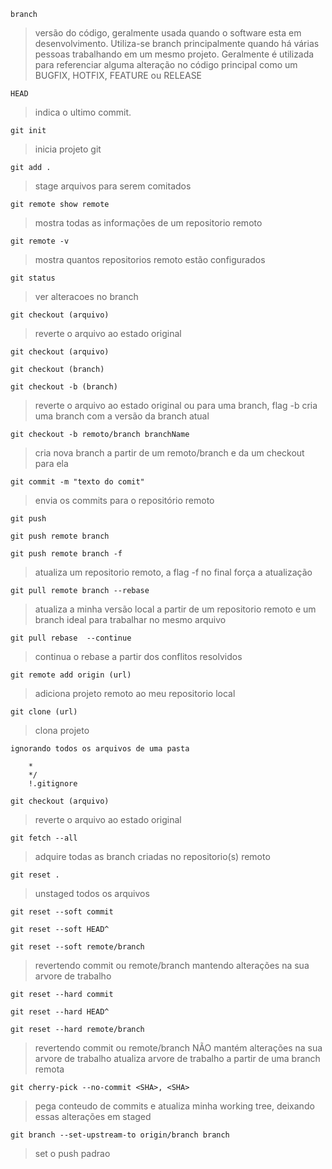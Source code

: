 ```
branch
```

> versão do código, geralmente usada quando o software esta em desenvolvimento. Utiliza-se branch principalmente quando há várias pessoas trabalhando em um mesmo projeto. Geralmente é utilizada para referenciar alguma alteração no código principal como um BUGFIX, HOTFIX, FEATURE ou RELEASE

```
HEAD
```

> indica o ultimo commit.

```
git init
```

> inicia projeto git

```
git add .
```

> stage arquivos para serem comitados

```
git remote show remote
```

> mostra todas as informações de um repositorio remoto

```
git remote -v
```

> mostra quantos repositorios remoto estão configurados

```
git status
```

> ver alteracoes no branch

```
git checkout (arquivo)
```

> reverte o arquivo ao estado original

```
git checkout (arquivo)
```

```
git checkout (branch)
```

```
git checkout -b (branch)
```

> reverte o arquivo ao estado original ou para uma branch, flag -b cria uma branch com a versão da branch atual

```
git checkout -b remoto/branch branchName
```

> cria nova branch a partir de um remoto/branch e da um checkout para ela

```
git commit -m "texto do comit"
```

> envia os commits para o repositório remoto

```
git push
```

```
git push remote branch
```

```
git push remote branch -f
```

> atualiza um repositorio remoto, a flag -f no final força a atualização

```
git pull remote branch --rebase
```

> atualiza a minha versão local a partir de um repositorio remoto e um branch
> ideal para trabalhar no mesmo arquivo

```
git pull rebase  --continue
```

> continua o rebase a partir dos conflitos resolvidos

```
git remote add origin (url)
```

> adiciona projeto remoto ao meu repositorio local

```
git clone (url)
```

> clona projeto

```
ignorando todos os arquivos de uma pasta
```

>

        *
        */
        !.gitignore

```
git checkout (arquivo)
```

> reverte o arquivo ao estado original

```
git fetch --all
```

> adquire todas as branch criadas no repositorio(s) remoto

```
git reset .
```

> unstaged todos os arquivos

```
git reset --soft commit
```

```
git reset --soft HEAD^
```

```
git reset --soft remote/branch
```

> revertendo commit ou remote/branch mantendo alterações na sua arvore de trabalho

```
git reset --hard commit
```

```
git reset --hard HEAD^
```

```
git reset --hard remote/branch
```

> revertendo commit ou remote/branch NÃO mantém alterações na sua arvore de trabalho
> atualiza arvore de trabalho a partir de uma branch remota

```
git cherry-pick --no-commit <SHA>, <SHA>
```

> pega conteudo de commits e atualiza minha working tree, deixando essas alterações em staged

```
git branch --set-upstream-to origin/branch branch
```

> set o push padrao
